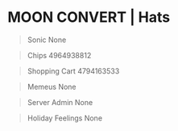 # MOON CONVERT | Hats

> Sonic None

> Chips 4964938812

> Shopping Cart 4794163533

> Memeus None

> Server Admin None

> Holiday Feelings None
